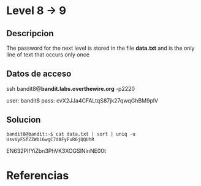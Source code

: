 # Level 8 -> 9

## Descripcion
The password for the next level is stored in the file **data.txt** and is the only line of text that occurs only once

## Datos de acceso
ssh bandit8@**bandit.labs.overthewire.org** -p2220

user: bandit8
pass: cvX2JJa4CFALtqS87jk27qwqGhBM9plV

## Solucion 
```console
bandit8@bandit:~$ cat data.txt | sort | uniq -u
UsvVyFSfZZWbi6wgC7dAFyFuR6jQQUhR
```
EN632PlfYiZbn3PhVK3XOGSlNInNE00t


# Referencias 